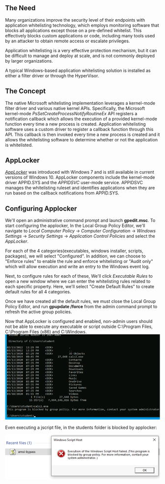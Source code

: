 ## The Need
Many organizations improve the security level of their endpoints with application whitelisting technology, which employs monitoring software that blocks all applications except those on a pre-defined whitelist. This effectively blocks custom applications or code, including many tools used by an attacker to obtain remote access or escalate privileges.

Application whitelisting is a very effective protection mechanism, but it can be difficult to manage and deploy at scale, and is not commonly deployed by larger organizations.

A typical Windows-based application whitelisting solution is installed as either a filter driver or through the HyperVisor.

## The Concept
The native Microsoft whitelisting implementation leverages a kernel-mode filter driver and various native kernel APIs.
Specifically, the Microsoft kernel-mode _PsSetCreateProcessNotifyRoutineEx_ API registers a notification callback which allows the execution of a provided kernel-mode function every time a new process is created.
Application whitelisting software uses a custom driver to register a callback function through this API.
This callback is then invoked every time a new process is created and it allows the whitelisting software to determine whether or not the application is whitelisted.

## AppLocker
[_AppLocker_](https://docs.microsoft.com/en-us/windows/security/threat-protection/windows-defender-application-control/applocker/what-is-applocker) was introduced with Windows 7 and is still available in current versions of Windows 10.
AppLocker components include the kernel-mode driver APPID.SYS and the _APPIDSVC_ user-mode service.
APPIDSVC manages the whitelisting ruleset and identifies applications when they are run based on the callback notifications from APPID.SYS.

## Configuring Applocker
We'll open an administrative command prompt and launch **gpedit.msc**.
To start configuring the applocker, In the Local Group Policy Editor, we'll navigate to _Local Computer Policy_ -> _Computer Configuration_ -> _Windows Settings_ -> _Security Settings_ -> _Application Control Policies_ and select the _AppLocker_.

For each of the 4 categories(executables, windows installer, scripts, packages), we will select "Configured". In addition, we can choose to "Enforce rules" to enable the rule and enforce whitelisting or "Audit only" which will allow execution and write an entry to the Windows event log.

Next, to configure rules for each of these, We'll click _Executable Rules_ to open a new window where we can enter the whitelisting rules related to each specific property.
Here, we'll select "Create Default Rules" to create default rules for all 4 categories.

Once we have created all the default rules, we must close the Local Group Policy Editor, and run **gpupdate /force** from the admin command prompt to refresh the active group policies.

Now that AppLocker is configured and enabled, non-admin users should not be able to execute any executable or script outside C:\\Program Files, C:\\Program Files (x86) and C:\\Windows.
![](../../../Screenshots/AL-conf.png)

Even executing a jscript file, in the students folder is blocked by applocker:

![](../../../Screenshots/js-al-block.png)